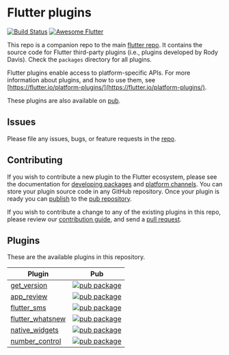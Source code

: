 # Flutter plugins

[![Build Status](https://api.cirrus-ci.com/github/flutter/plugins.svg)](https://cirrus-ci.com/github/flutter/plugins/master)
<a href="https://github.com/Solido/awesome-flutter">
   <img alt="Awesome Flutter" src="https://img.shields.io/badge/Awesome-Flutter-blue.svg?longCache=true&style=flat-square" />
</a>

This repo is a companion repo to the main [flutter
repo](https://github.com/flutter/flutter). It contains the source code for
Flutter third-party plugins (i.e., plugins developed by Rody Davis).
Check the `packages` directory for all plugins.

Flutter plugins enable access to platform-specific APIs. For more information
about plugins, and how to use them, see
[https://flutter.io/platform-plugins/](https://flutter.io/platform-plugins/).

These plugins are also available on
[pub](https://pub.dartlang.org/flutter/plugins).

## Issues

Please file any issues, bugs, or feature requests in the [
repo](https://github.com/AppleEducate/plugins/issues/new).

## Contributing

If you wish to contribute a new plugin to the Flutter ecosystem, please
see the documentation for [developing packages](https://flutter.io/developing-packages/) and
[platform channels](https://flutter.io/platform-channels/). You can store
your plugin source code in any GitHub repository. Once your plugin
is ready you can [publish](https://flutter.io/developing-packages/#publish)
to the [pub repository](https://pub.dartlang.org/).

If you wish to contribute a change to any of the existing plugins in this repo,
please review our [contribution guide](https://github.com/flutter/plugins/blob/master/CONTRIBUTING.md),
and send a [pull request](https://github.com/flutter/plugins/pulls).

## Plugins
These are the available plugins in this repository.

| Plugin | Pub |
|--------|-----|
| [get_version](./packages/get_version/) | [![pub package](https://img.shields.io/pub/v/get_version.svg)](https://pub.dartlang.org/packages/get_version) |
| [app_review](./packages/app_review/) | [![pub package](https://img.shields.io/pub/v/app_review.svg)](https://pub.dartlang.org/packages/app_review) |
| [flutter_sms](./packages/flutter_sms/) | [![pub package](https://img.shields.io/pub/v/flutter_sms.svg)](https://pub.dartlang.org/packages/flutter_sms) |
| [flutter_whatsnew](./packages/flutter_whatsnew/) | [![pub package](https://img.shields.io/pub/v/flutter_whatsnew.svg)](https://pub.dartlang.org/packages/flutter_whatsnew) |
| [native_widgets](./packages/native_widgets/) | [![pub package](https://img.shields.io/pub/v/native_widgets.svg)](https://pub.dartlang.org/packages/native_widgets) |
| [number_control](./packages/number_control/) | [![pub package](https://img.shields.io/pub/v/number_control.svg)](https://pub.dartlang.org/packages/number_control) |

